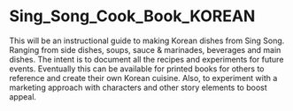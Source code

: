 # Sing_Song_Cook_Book_KOREAN
This will be an instructional guide to making Korean dishes from Sing Song.
Ranging from side dishes, soups, sauce & marinades, beverages and main dishes.
The intent is to document all the recipes and experiments for future events. 
Eventually this can be available for printed books for others to reference and create their own Korean cuisine.
Also, to experiment with a marketing approach with characters and other story elements to boost appeal.
